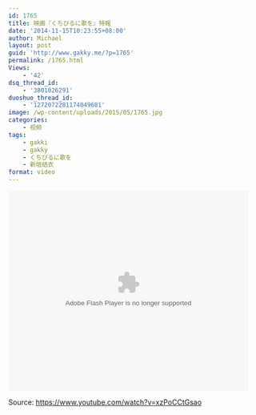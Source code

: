 ```yaml
---
id: 1765
title: 映画『くちびるに歌を』特報
date: '2014-11-15T10:23:55+08:00'
author: Michael
layout: post
guid: 'http://www.gakky.me/?p=1765'
permalink: /1765.html
Views:
    - '42'
dsq_thread_id:
    - '3801026291'
duoshuo_thread_id:
    - '1272072281174049681'
image: /wp-content/uploads/2015/05/1765.jpg
categories:
    - 视频
tags:
    - gakki
    - gakky
    - くちびるに歌を
    - 新垣结衣
format: video
---
```


<embed height="400" src="http://www.tudou.com/v/_IORXBDbmWM/&bid=05&rpid=51229674&resourceId=51229674_05_05_99/v.swf" type="application/x-shockwave-flash" width="480"></embed>

Source: <https://www.youtube.com/watch?v=xzPoCCtGsao>